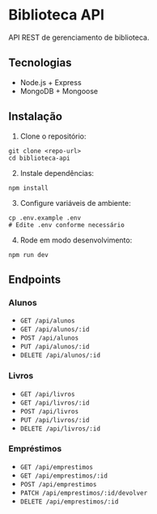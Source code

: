 ﻿# Biblioteca API

API REST de gerenciamento de biblioteca.

## Tecnologias
- Node.js + Express
- MongoDB + Mongoose

## Instalação

1. Clone o repositório:

```
git clone <repo-url>
cd biblioteca-api
```

2. Instale dependências:

```
npm install
```

3. Configure variáveis de ambiente:

```
cp .env.example .env
# Edite .env conforme necessário
```

4. Rode em modo desenvolvimento:

```
npm run dev
```

## Endpoints

### Alunos
- `GET /api/alunos`
- `GET /api/alunos/:id`
- `POST /api/alunos`
- `PUT /api/alunos/:id`
- `DELETE /api/alunos/:id`

### Livros
- `GET /api/livros`
- `GET /api/livros/:id`
- `POST /api/livros`
- `PUT /api/livros/:id`
- `DELETE /api/livros/:id`

### Empréstimos
- `GET /api/emprestimos`
- `GET /api/emprestimos/:id`
- `POST /api/emprestimos`
- `PATCH /api/emprestimos/:id/devolver`
- `DELETE /api/emprestimos/:id`
